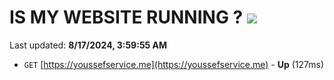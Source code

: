 # IS MY WEBSITE RUNNING ? [![](https://img.shields.io/static/v1?label=Sponsor&message=%E2%9D%A4&logo=GitHub&color=%23fe8e86)](https://github.com/sponsors/Youssef-Lehmam)

Last updated: **8/17/2024, 3:59:55 AM**

- `GET` [https://youssefservice.me](https://youssefservice.me) - **Up** (127ms)
